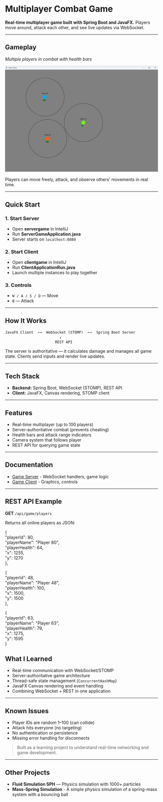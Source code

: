 # Multiplayer Combat Game

**Real-time multiplayer game built with Spring Boot and JavaFX.** Players move around, attack each other, and see live updates via WebSocket.

---

## Gameplay
*Multiple players in combat with health bars*

![Gameplay with multiple players](gameplay.png)


Players can move freely, attack, and observe others’ movements in real time.

---

## Quick Start

### 1. Start Server

* Open **servergame** in IntelliJ
* Run **ServerGameApplication.java**
* Server starts on `localhost:8080`

### 2. Start Client

* Open **clientgame** in IntelliJ
* Run **ClientApplicationRun.java**
* Launch multiple instances to play together

### 3. Controls

* `W / A / S / D` — Move
* `B` — Attack

---

## How It Works

```
JavaFX Client  ←→  WebSocket (STOMP)  ←→  Spring Boot Server
                         ↓
                       REST API
```

The server is authoritative — it calculates damage and manages all game state. Clients send inputs and render live updates.

---

## Tech Stack

* **Backend:** Spring Boot, WebSocket (STOMP), REST API
* **Client:** JavaFX, Canvas rendering, STOMP client

---

## Features

* Real-time multiplayer (up to 100 players)
* Server-authoritative combat (prevents cheating)
* Health bars and attack range indicators
* Camera system that follows player
* REST API for querying game state

---

## Documentation

- [Game Server](serverGame/README.md) - WebSocket handlers, game logic
- [Game Client](clientGame/README.md) - Graphics, controls

---

## REST API Example

**GET** `/api/game/players`

Returns all online players as JSON:

{<br>
"playerId": 80,<br>
"playerName": "Player 80",<br>
"playerHealth": 64,<br>
"x": 1255,<br>
"y": 1270<br>
},<br>

{<br>
"playerId": 48,<br>
"playerName": "Player 48",<br>
"playerHealth": 100,<br>
"x": 1500,<br>
"y": 1500<br>
},<br>

{<br>
"playerId": 63,<br>
"playerName": "Player 63",<br>
"playerHealth": 79,<br>
"x": 1275,<br>
"y": 1595<br>
}

## What I Learned

* Real-time communication with WebSocket/STOMP
* Server-authoritative game architecture
* Thread-safe state management (`ConcurrentHashMap`)
* JavaFX Canvas rendering and event handling
* Combining WebSocket + REST in one application

---

## Known Issues

* Player IDs are random 1–100 (can collide)
* Attack hits everyone (no targeting)
* No authentication or persistence
* Missing error handling for disconnects

> Built as a learning project to understand real-time networking and game development.

---

## Other Projects

* **Fluid Simulation SPH** — Physics simulation with 1000+ particles
* **Mass-Spring Simulation** - A simple physics simulation of a spring-mass system with a bouncing ball

